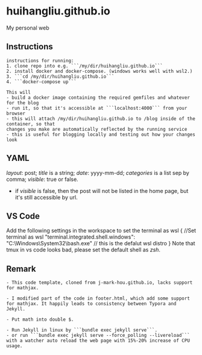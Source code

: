 # huihangliu.github.io

My personal web

## Instructions

    instructions for running:
    1. clone repo into e.g. ```/my/dir/huihangliu.github.io```
    2. install docker and docker-compose. (windows works well with wsl2.)
    3. ```cd /my/dir/huihangliu.github.io```
    4. ```docker-compose up```

    This will 
    - build a docker image containing the required gemfiles and whatever for the blog 
    - run it, so that it's accessible at ```localhost:4000``` from your browser
    - this will attach /my/dir/huihangliu.github.io to /blog inside of the container, so that
    changes you make are automatically reflected by the running service
    - this is useful for blogging locally and testing out how your changes look

## YAML

*layout*: post; *title* is a string; *date*: yyyy-mm-dd; *categories* is a list sep by comma; *visible*: true or false. 

- if *visible* is false, then the post will not be listed in the home page, but it's still accessible by url. 

## VS Code

Add the following settings in the workspace to set the terminal as wsl
    {
        //Set terminal as wsl
        "terminal.integrated.shell.windows": "C:\\Windows\\System32\\bash.exe" // this is the defalut wsl distro
    }
Note that tmux in vs code looks bad, please set the default shell as *zsh*. 

## Remark

    - This code template, cloned from j-mark-hou.github.io, lacks support for mathjax. 
    
    - I modified part of the code in footer.html, which add some support for mathjax. It happily leads to consistency between Typora and Jekyll. 

    - Put math into double $. 
    
    - Run Jekyll in linux by ```bundle exec jekyll serve```. 
    - or run ```bundle exec jekyll serve --force_polling --livereload``` with a watcher auto reload the web page with 15%-20% increase of CPU usage. 